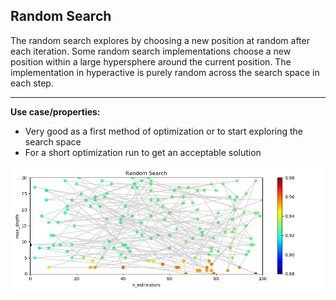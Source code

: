## Random Search

The random search explores by choosing a new position at random after each iteration. Some random search implementations choose a new position within a large hypersphere around the current position. The implementation in hyperactive is purely random across the search space in each step.

---

**Use case/properties:**
- Very good as a first method of optimization or to start exploring the search space
- For a short optimization run to get an acceptable solution

<p align="center">
<img src="./plots/search_path_Random Search.png" width="1200"/>
</p>
